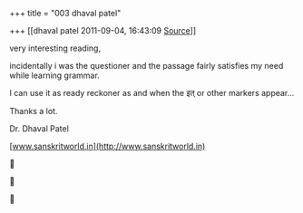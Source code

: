 +++
title = "003 dhaval patel"

+++
[[dhaval patel	2011-09-04, 16:43:09 [Source](https://groups.google.com/g/samskrita/c/kMo0MQ-RQ78)]]



very interesting reading,

incidentally i was the questioner and the passage fairly satisfies my need while learning grammar.

I can use it as ready reckoner as and when the इत्‌ or other markers appear...

  

Thanks a lot.

  

Dr. Dhaval Patel

[www.sanskritworld.in](http://www.sanskritworld.in)  
  








